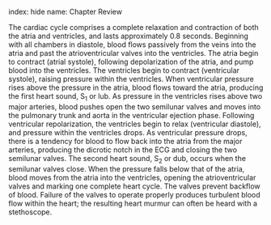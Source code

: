 index: hide
name: Chapter Review

The cardiac cycle comprises a complete relaxation and contraction of both the atria and ventricles, and lasts approximately 0.8 seconds. Beginning with all chambers in diastole, blood flows passively from the veins into the atria and past the atrioventricular valves into the ventricles. The atria begin to contract (atrial systole), following depolarization of the atria, and pump blood into the ventricles. The ventricles begin to contract (ventricular systole), raising pressure within the ventricles. When ventricular pressure rises above the pressure in the atria, blood flows toward the atria, producing the first heart sound, S<sub>1</sub> or lub. As pressure in the ventricles rises above two major arteries, blood pushes open the two semilunar valves and moves into the pulmonary trunk and aorta in the ventricular ejection phase. Following ventricular repolarization, the ventricles begin to relax (ventricular diastole), and pressure within the ventricles drops. As ventricular pressure drops, there is a tendency for blood to flow back into the atria from the major arteries, producing the dicrotic notch in the ECG and closing the two semilunar valves. The second heart sound, S<sub>2</sub> or dub, occurs when the semilunar valves close. When the pressure falls below that of the atria, blood moves from the atria into the ventricles, opening the atrioventricular valves and marking one complete heart cycle. The valves prevent backflow of blood. Failure of the valves to operate properly produces turbulent blood flow within the heart; the resulting heart murmur can often be heard with a stethoscope.
